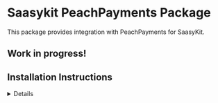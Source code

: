 # Saasykit PeachPayments Package

This package provides integration with PeachPayments for SaasyKit.

## Work in progress!

## Installation Instructions

<details>
To install the PeachPayments package, follow these steps:

### 1. Composer installtion

```
composer require mymage/saasykit-peachpayments
```

### 2. Laravel file publishing

```
php artisan vendor:publish --provider="MyMage\SaasykitPeachPayments\SaasykitPeachPaymentsServiceProvider"
```

### 3. Update `AppServiceProvider.php`

Ensure `use` statement is included:

```php
use App\Services\PaymentProviders\PeachPayments\PeachPaymentsProvider;
```

Then add `PeachPaymentsProvider` class:

```php
$this->app->tag([
    StripeProvider::class,
    PaddleProvider::class,
    LemonSqueezyProvider::class,
    PeachPaymentsProvider::class, // <----- Add this line
], 'payment-providers');
```

### 4. Update `PaymentProviderResource.php`

Ensure the settings page is included:

```php
public static function getPages(): array
{
    return [
        'index' => Pages\ListPaymentProviders::route('/'),
        'edit' => Pages\EditPaymentProvider::route('/{record}/edit'),
        'stripe-settings' => Pages\StripeSettings::route('/stripe-settings'),
        'paddle-settings' => Pages\PaddleSettings::route('/paddle-settings'),
        'lemon-squeezy-settings' => Pages\LemonSqueezySettings::route('/lemon-squeezy-settings'),
        'peach-payments-settings' => Pages\PeachPaymentsSettings::route('/peach-payments-settings'),
    ];
}
```

### 5. Update `PaymentProvidersSeeder.php`, `PaymentProviderConstants.php` and `ConfigConstants.php`

Ensure the entry for the seeder is added in `PaymentProvidersSeeder.php`:

```php
[
    'name' => 'PeachPayments',
    'slug' => PaymentProviderConstants::PEACHPAYMENTS_SLUG,
    'type' => 'multi',
    'created_at' => now()->format('Y-m-d H:i:s'),
    'updated_at' => now()->format('Y-m-d H:i:s'),
],
```

Ensure the slug constant is added in `PaymentProviderConstants.php`

```php
public const PEACHPAYMENTS_SLUG = 'peach-payments';
```

Ensure the following array values are defined in both `ENCRYPTED_CONFIGS` and `OVERRIDABLE_CONFIGS` constants in `ConfigConstants.php`:

```php
'services.peachpayments.entity_id',
'services.peachpayments.secret_token',
```

### 6. Run Laravel DB Seeders

```
php artisan db:seed --class=PaymentProvidersSeeder"
```

### 7. Add the webhook Route

Ensure the following route is defined in `routes/web.php`

```
// PeachPayments hosted checkout webhook
Route::post('/pp-hosted/secure/webhook', [
    App\Http\Controllers\PaymentProviders\PeachPaymentsController::class,
    'handleWebhook',
])->name('payments-providers.peachpayments.webhook');
```

</details>
